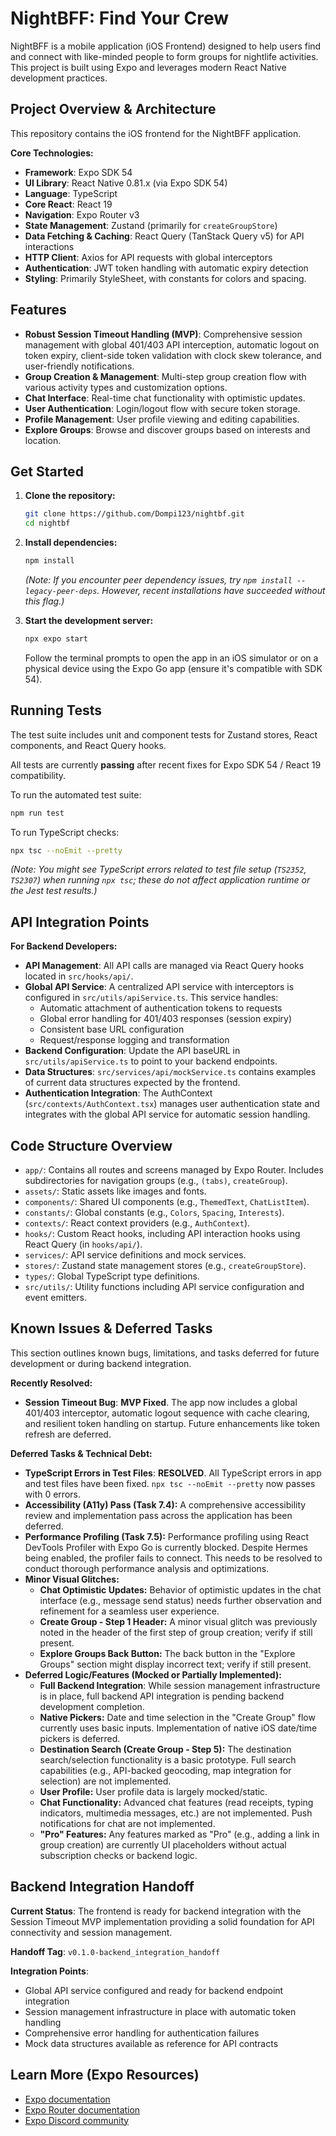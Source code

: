 # NightBFF: Find Your Crew

NightBFF is a mobile application (iOS Frontend) designed to help users find and connect with like-minded people to form groups for nightlife activities. This project is built using Expo and leverages modern React Native development practices.

## Project Overview & Architecture

This repository contains the iOS frontend for the NightBFF application.

**Core Technologies:**
*   **Framework**: Expo SDK 54
*   **UI Library**: React Native 0.81.x (via Expo SDK 54)
*   **Language**: TypeScript
*   **Core React**: React 19
*   **Navigation**: Expo Router v3
*   **State Management**: Zustand (primarily for `createGroupStore`)
*   **Data Fetching & Caching**: React Query (TanStack Query v5) for API interactions
*   **HTTP Client**: Axios for API requests with global interceptors
*   **Authentication**: JWT token handling with automatic expiry detection
*   **Styling**: Primarily StyleSheet, with constants for colors and spacing.

## Features

*   **Robust Session Timeout Handling (MVP)**: Comprehensive session management with global 401/403 API interception, automatic logout on token expiry, client-side token validation with clock skew tolerance, and user-friendly notifications.
*   **Group Creation & Management**: Multi-step group creation flow with various activity types and customization options.
*   **Chat Interface**: Real-time chat functionality with optimistic updates.
*   **User Authentication**: Login/logout flow with secure token storage.
*   **Profile Management**: User profile viewing and editing capabilities.
*   **Explore Groups**: Browse and discover groups based on interests and location.

## Get Started

1.  **Clone the repository:**
    ```bash
    git clone https://github.com/Dompi123/nightbf.git
    cd nightbf
    ```

2.  **Install dependencies:**
    ```bash
    npm install
    ```
    *(Note: If you encounter peer dependency issues, try `npm install --legacy-peer-deps`. However, recent installations have succeeded without this flag.)*

3.  **Start the development server:**
    ```bash
    npx expo start
    ```
    Follow the terminal prompts to open the app in an iOS simulator or on a physical device using the Expo Go app (ensure it's compatible with SDK 54).

## Running Tests

The test suite includes unit and component tests for Zustand stores, React components, and React Query hooks.

All tests are currently **passing** after recent fixes for Expo SDK 54 / React 19 compatibility.

To run the automated test suite:
```bash
npm run test
```
To run TypeScript checks:
```bash
npx tsc --noEmit --pretty
```
*(Note: You might see TypeScript errors related to test file setup (`TS2352`, `TS2307`) when running `npx tsc`; these do not affect application runtime or the Jest test results.)*

## API Integration Points

**For Backend Developers:**

*   **API Management**: All API calls are managed via React Query hooks located in `src/hooks/api/`.
*   **Global API Service**: A centralized API service with interceptors is configured in `src/utils/apiService.ts`. This service handles:
    *   Automatic attachment of authentication tokens to requests
    *   Global error handling for 401/403 responses (session expiry)
    *   Consistent base URL configuration
    *   Request/response logging and transformation
*   **Backend Configuration**: Update the API baseURL in `src/utils/apiService.ts` to point to your backend endpoints.
*   **Data Structures**: `src/services/api/mockService.ts` contains examples of current data structures expected by the frontend.
*   **Authentication Integration**: The AuthContext (`src/contexts/AuthContext.tsx`) manages user authentication state and integrates with the global API service for automatic session handling.

## Code Structure Overview

*   `app/`: Contains all routes and screens managed by Expo Router. Includes subdirectories for navigation groups (e.g., `(tabs)`, `createGroup`).
*   `assets/`: Static assets like images and fonts.
*   `components/`: Shared UI components (e.g., `ThemedText`, `ChatListItem`).
*   `constants/`: Global constants (e.g., `Colors`, `Spacing`, `Interests`).
*   `contexts/`: React context providers (e.g., `AuthContext`).
*   `hooks/`: Custom React hooks, including API interaction hooks using React Query (in `hooks/api/`).
*   `services/`: API service definitions and mock services.
*   `stores/`: Zustand state management stores (e.g., `createGroupStore`).
*   `types/`: Global TypeScript type definitions.
*   `src/utils/`: Utility functions including API service configuration and event emitters.

## Known Issues & Deferred Tasks

This section outlines known bugs, limitations, and tasks deferred for future development or during backend integration.

**Recently Resolved:**
*   **Session Timeout Bug**: **MVP Fixed**. The app now includes a global 401/403 interceptor, automatic logout sequence with cache clearing, and resilient token handling on startup. Future enhancements like token refresh are deferred.

**Deferred Tasks & Technical Debt:**
*   **TypeScript Errors in Test Files**: **RESOLVED**. All TypeScript errors in app and test files have been fixed. `npx tsc --noEmit --pretty` now passes with 0 errors.
*   **Accessibility (A11y) Pass (Task 7.4):** A comprehensive accessibility review and implementation pass across the application has been deferred.
*   **Performance Profiling (Task 7.5):** Performance profiling using React DevTools Profiler with Expo Go is currently blocked. Despite Hermes being enabled, the profiler fails to connect. This needs to be resolved to conduct thorough performance analysis and optimizations.
*   **Minor Visual Glitches:**
    *   **Chat Optimistic Updates:** Behavior of optimistic updates in the chat interface (e.g., message send status) needs further observation and refinement for a seamless user experience.
    *   **Create Group - Step 1 Header:** A minor visual glitch was previously noted in the header of the first step of group creation; verify if still present.
    *   **Explore Groups Back Button:** The back button in the "Explore Groups" section might display incorrect text; verify if still present.
*   **Deferred Logic/Features (Mocked or Partially Implemented):**
    *   **Full Backend Integration**: While session management infrastructure is in place, full backend API integration is pending backend development completion.
    *   **Native Pickers:** Date and time selection in the "Create Group" flow currently uses basic inputs. Implementation of native iOS date/time pickers is deferred.
    *   **Destination Search (Create Group - Step 5):** The destination search/selection functionality is a basic prototype. Full search capabilities (e.g., API-backed geocoding, map integration for selection) are not implemented.
    *   **User Profile:** User profile data is largely mocked/static.
    *   **Chat Functionality:** Advanced chat features (read receipts, typing indicators, multimedia messages, etc.) are not implemented. Push notifications for chat are not implemented.
    *   **"Pro" Features:** Any features marked as "Pro" (e.g., adding a link in group creation) are currently UI placeholders without actual subscription checks or backend logic.

## Backend Integration Handoff

**Current Status**: The frontend is ready for backend integration with the Session Timeout MVP implementation providing a solid foundation for API connectivity and session management.

**Handoff Tag**: `v0.1.0-backend_integration_handoff`

**Integration Points**:
*   Global API service configured and ready for backend endpoint integration
*   Session management infrastructure in place with automatic token handling
*   Comprehensive error handling for authentication failures
*   Mock data structures available as reference for API contracts

## Learn More (Expo Resources)

*   [Expo documentation](https://docs.expo.dev/)
*   [Expo Router documentation](https://docs.expo.dev/router/introduction/)
*   [Expo Discord community](https://chat.expo.dev)
